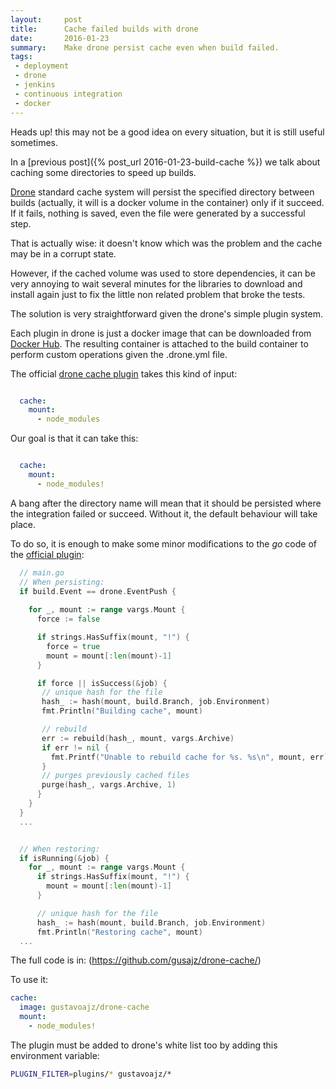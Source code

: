 ```yaml
---
layout:     post
title:      Cache failed builds with drone
date:       2016-01-23
summary:    Make drone persist cache even when build failed.
tags:
 - deployment
 - drone
 - jenkins
 - continuous integration
 - docker
---
```


Heads up! this may not be a good idea on every situation, but it is still useful sometimes.

In a [previous post]({% post_url 2016-01-23-build-cache %}) we talk about caching some directories to speed up builds. 

[Drone](https://github.com/drone/drone) standard cache system will persist the specified directory between builds (actually, it will is a docker volume in the container) only if it succeed. If it fails, nothing is saved, even the file were generated by a successful step.

That is actually wise: it doesn't know which was the problem and the cache may be in a corrupt state.

However, if the cached volume was used to store dependencies, it can be very annoying to wait several minutes for the libraries to download and install again just to fix the little non related problem that broke the tests.

The solution is very straightforward given the drone's simple plugin system.

Each plugin in drone is just a docker image that can be downloaded from [Docker Hub](https://hub.docker.com/). The resulting container is attached to the build container to perform custom operations given the .drone.yml file.

The official [drone cache plugin](https://github.com/drone-plugins/drone-cache) takes this kind of input:

```yaml

  cache:
    mount:
      - node_modules

```

Our goal is that it can take this:

```yaml

  cache:
    mount:
      - node_modules!

```

A bang after the directory name will mean that it should be persisted where the integration failed or succeed. Without it, the default behaviour will take place.

To do so, it is enough to make some minor modifications to the *go* code of the [official plugin](https://github.com/drone-plugins/drone-cache):

```go
  // main.go
  // When persisting:
  if build.Event == drone.EventPush {
 
    for _, mount := range vargs.Mount {
      force := false

      if strings.HasSuffix(mount, "!") {
        force = true
        mount = mount[:len(mount)-1]
      }

      if force || isSuccess(&job) {
       // unique hash for the file
       hash_ := hash(mount, build.Branch, job.Environment)
       fmt.Println("Building cache", mount)

       // rebuild
       err := rebuild(hash_, mount, vargs.Archive)
       if err != nil {
         fmt.Printf("Unable to rebuild cache for %s. %s\n", mount, err)
       }
       // purges previously cached files
       purge(hash_, vargs.Archive, 1)
      }
    }
  }
  ...


  // When restoring: 
  if isRunning(&job) { 
    for _, mount := range vargs.Mount {
      if strings.HasSuffix(mount, "!") {
        mount = mount[:len(mount)-1]
      }

      // unique hash for the file
      hash_ := hash(mount, build.Branch, job.Environment)
      fmt.Println("Restoring cache", mount)
  ...
```

The full code is in: (https://github.com/gusajz/drone-cache/)

To use it:

```yaml
cache:
  image: gustavoajz/drone-cache
  mount:
    - node_modules!

```


The plugin must be added to drone's white list too by adding this environment variable:

```bash
PLUGIN_FILTER=plugins/* gustavoajz/*
```
